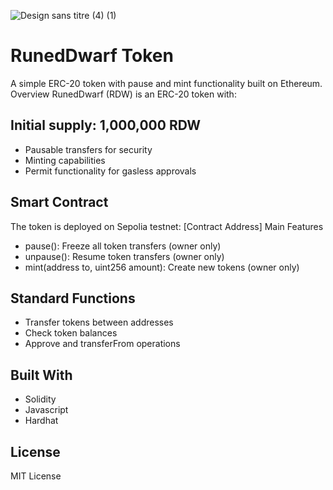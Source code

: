 ![Design sans titre (4) (1)](https://github.com/user-attachments/assets/c24eaa41-46bc-435e-befa-d51834f65363)
# RunedDwarf Token 
A simple ERC-20 token with pause and mint functionality built on Ethereum.
Overview
RunedDwarf (RDW) is an ERC-20 token with:

## Initial supply: 1,000,000 RDW
- Pausable transfers for security
- Minting capabilities
- Permit functionality for gasless approvals

## Smart Contract
The token is deployed on Sepolia testnet: [Contract Address]
Main Features

- pause(): Freeze all token transfers (owner only)
- unpause(): Resume token transfers (owner only)
- mint(address to, uint256 amount): Create new tokens (owner only)

## Standard Functions

- Transfer tokens between addresses
- Check token balances
- Approve and transferFrom operations

## Built With

- Solidity
- Javascript
- Hardhat

## License
MIT License
